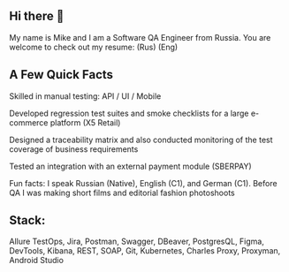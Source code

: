 ## Hi there 👋

My name is Mike and I am a Software QA Engineer from Russia. You are welcome to check out my resume: (Rus) (Eng)

## A Few Quick Facts

Skilled in manual testing: API / UI / Mobile

Developed regression test suites and smoke checklists for a large e-commerce platform (X5 Retail)

Designed a traceability matrix and also conducted monitoring of the test coverage of business requirements

Tested an integration with an external payment module (SBERPAY)

Fun facts: I speak Russian (Native), English (C1), and German (C1). Before QA I was making short films and editorial fashion photoshoots

## Stack: 

Allure TestOps, Jira, Postman, Swagger, DBeaver, PostgresQL, Figma, DevTools, Kibana, REST, SOAP, Git, Kubernetes, Charles Proxy, Proxyman, Android Studio
